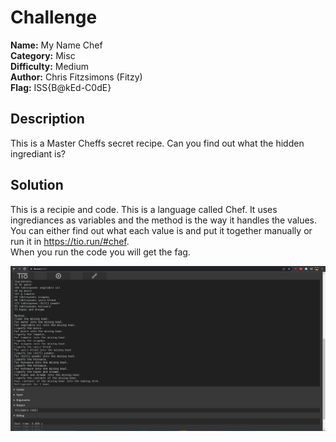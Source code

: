 # Challenge

**Name:** My Name Chef  
**Category:** Misc  
**Difficulty:** Medium  
**Author:** Chris Fitzsimons (Fitzy)  
**Flag:** ISS{B@kEd-C0dE}  

## Description

This is a Master Cheffs secret recipe. Can you find out what the hidden ingrediant is?

## Solution

This is a recipie and code. This is a language called Chef. It uses ingrediances as variables and the method is the way it handles the values.  
You can either find out what each value is and put it together manually or run it in https://tio.run/#chef.  
When you run the code you will get the fag.  

![](solution/chef.PNG)